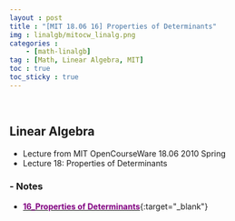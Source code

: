 ```yaml
---
layout : post
title : "[MIT 18.06 16] Properties of Determinants"
img : linalgb/mitocw_linalg.png
categories : 
    - [math-linalgb]
tag : [Math, Linear Algebra, MIT]
toc : true
toc_sticky : true
---
```


<br/>

## Linear Algebra

- Lecture from MIT OpenCourseWare 18.06 2010 Spring
- Lecture 18: Properties of Determinants


### - Notes

- [<span style="color:purple">**16_Properties of Determinants**</span>](https://drive.google.com/file/d/1To8Na3QQsyP3JDH5P0RA82fl_pykok_V/view?usp=share_link){:target="_blank"}